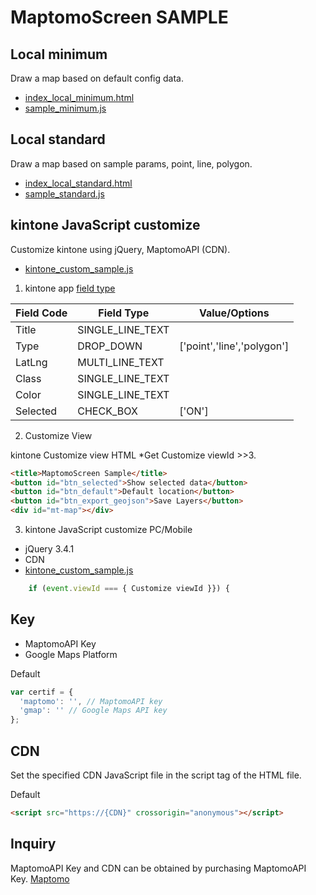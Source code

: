 # MaptomoScreen SAMPLE

## Local minimum
Draw a map based on default config data.
- [index_local_minimum.html](index_local_minimum.html)
- [sample_minimum.js](sample_minimum.js)

## Local standard
Draw a map based on sample params, point, line, polygon.
- [index_local_standard.html](index_local_standard.html)
- [sample_standard.js](sample_standard.js)

## kintone JavaScript customize
Customize kintone using jQuery, MaptomoAPI (CDN).
- [kintone_custom_sample.js](kintone_custom_sample.js)

1. kintone app [field type](https://developer.kintone.io/hc/en-us/articles/212494818)

|Field Code|Field Type|Value/Options|
|---|---|---|
|Title|SINGLE_LINE_TEXT||
|Type|DROP_DOWN|['point','line','polygon']|
|LatLng|MULTI_LINE_TEXT||
|Class|SINGLE_LINE_TEXT||
|Color|SINGLE_LINE_TEXT||
|Selected|CHECK_BOX|['ON']|

2. Customize View

kintone Customize view HTML
*Get Customize viewId >>3.

~~~HTML
<title>MaptomoScreen Sample</title>
<button id="btn_selected">Show selected data</button> 
<button id="btn_default">Default location</button>
<button id="btn_export_geojson">Save Layers</button>
<div id="mt-map"></div>
~~~

3. kintone JavaScript customize
PC/Mobile

- jQuery 3.4.1
- CDN
- [kintone_custom_sample.js](kintone_custom_sample.js)

~~~JavaScript
    if (event.viewId === { Customize viewId }}) {
~~~

## Key
- MaptomoAPI Key
- Google Maps Platform

Default
~~~JavaScript
var certif = {
  'maptomo': '', // MaptomoAPI key
  'gmap': '' // Google Maps API key
};
~~~

## CDN
Set the specified CDN JavaScript file in the script tag of the HTML file.

Default
~~~HTML
<script src="https://{CDN}" crossorigin="anonymous"></script>
~~~

## Inquiry
MaptomoAPI Key and CDN can be obtained by purchasing MaptomoAPI Key.
[Maptomo](https://maptomo.com/)
